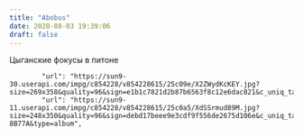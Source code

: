 ```yaml
---
title: "Abobus"
date: 2020-08-03 19:39:06
draft: false
---
```


Цыганские фокусы в питоне

            "url": "https://sun9-30.userapi.com/impg/c854228/v854228615/25c09e/X2ZWydKcKEY.jpg?size=269x358&quality=96&sign=e1b1c7821d2b87b6563f8c12e6dac821&c_uniq_tag=XYuNJm8Yp2jfhQwOaTqVaXX3LeRLKTDJ_dIUGsuRHAw&type=album",
            "url": "https://sun9-11.userapi.com/impg/c854228/v854228615/25c0a5/XdSSrmud89M.jpg?size=248x350&quality=96&sign=debd17beee9e3cdf9f556de2675d106e&c_uniq_tag=_aqCzS2yUILWyOlMh3inTMlCWzD_iz1PHq0y6-8B77A&type=album",
